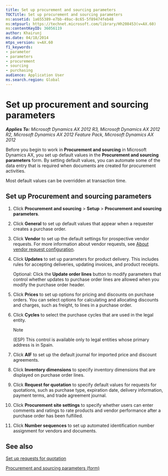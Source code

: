 ```yaml
---
title: Set up procurement and sourcing parameters
TOCTitle: Set up procurement and sourcing parameters
ms:assetid: 1a655389-e7bb-49ac-8c65-5f89474feb48
ms:mtpsurl: https://technet.microsoft.com/library/Hh208453(v=AX.60)
ms:contentKeyID: 36056119
author: Khairunj
ms.date: 04/18/2014
mtps_version: v=AX.60
f1_keywords:
- parameter
- parameters
- procurement
- sourcing
- purchasing
audience: Application User
ms.search.region: Global
---
```


# Set up procurement and sourcing parameters 


_**Applies To:** Microsoft Dynamics AX 2012 R3, Microsoft Dynamics AX 2012 R2, Microsoft Dynamics AX 2012 Feature Pack, Microsoft Dynamics AX 2012_

Before you begin to work in **Procurement and sourcing** in Microsoft Dynamics AX, you set up default values in the **Procurement and sourcing parameters** form. By setting default values, you can automate some of the data entry that is required when documents are created for procurement activities.

Most default values can be overridden at transaction time.

## Set up Procurement and sourcing parameters

1.  Click **Procurement and sourcing** \> **Setup** \> **Procurement and sourcing parameters**.

2.  Click **General** to set up default values that appear when a requester creates a purchase order.

3.  Click **Vendor** to set up the default settings for prospective vendor requests. For more information about vendor requests, see [About vendor request configuration](about-vendor-request-configuration.md).

4.  Click **Updates** to set up parameters for product delivery. This includes rules for accepting deliveries, updating invoices, and product receipts.
    
    Optional: Click the **Update order lines** button to modify parameters that control whether updates to purchase order lines are allowed when you modify the purchase order header.

5.  Click **Prices** to set up options for pricing and discounts on purchase orders. You can select options for calculating and allocating discounts and charges, such as freight, to lines in a purchase order.

6.  Click **Cycles** to select the purchase cycles that are used in the legal entity.
    

    > [!NOTE]
    > <P>(ESP) This control is available only to legal entities whose primary address is in Spain.</P>



7.  Click **AIF** to set up the default journal for imported price and discount agreements.

8.  Click **Inventory dimensions** to specify inventory dimensions that are displayed on purchase order lines.

9.  Click **Request for quotation** to specify default values for requests for quotations, such as purchase type, expiration date, delivery information, payment terms, and trade agreement journal.

10. Click **Procurement site settings** to specify whether users can enter comments and ratings to rate products and vendor performance after a purchase order has been fulfilled.

11. Click **Number sequences** to set up automated identification number assignment for vendors and documents.

## See also

[Set up requests for quotation](set-up-requests-for-quotation.md)

[Procurement and sourcing parameters (form)](https://technet.microsoft.com/library/hh208706\(v=ax.60\))

  


